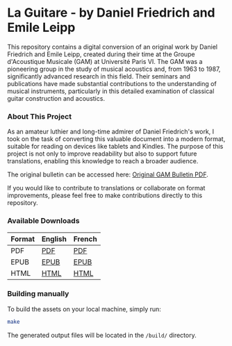 # La Guitare - by Daniel Friedrich and Emile Leipp

This repository contains a digital conversion of an original work by Daniel
Friedrich and Emile Leipp, created during their time at the Groupe d'Acoustique
Musicale (GAM) at Université Paris VI. The GAM was a pioneering group in the
study of musical acoustics and, from 1963 to 1987, significantly advanced
research in this field. Their seminars and publications have made substantial
contributions to the understanding of musical instruments, particularly in this
detailed examination of classical guitar construction and acoustics.

### About This Project

As an amateur luthier and long-time admirer of Daniel Friedrich's work, I took
on the task of converting this valuable document into a modern format, suitable
for reading on devices like tablets and Kindles. The purpose of this project is
not only to improve readability but also to support future translations,
enabling this knowledge to reach a broader audience.

The original bulletin can be accessed here:
[Original GAM Bulletin PDF](https://www.lam.jussieu.fr/Publications/BulletinsGAM/GAM_92-La%20Guitare_Friederich.pdf).

If you would like to contribute to translations or collaborate on format
improvements, please feel free to make contributions directly to this
repository.

### Available Downloads

| Format | English | French |
|--------|---------|--------|
| PDF    | [PDF](https://github.com/beraldoleal/luthier-docs/releases/download/v1/Book_en.pdf) | [PDF](https://github.com/beraldoleal/luthier-docs/releases/download/v1/Book_fr.pdf) |
| EPUB   | [EPUB](https://github.com/beraldoleal/luthier-docs/releases/download/v1/Book_en.epub) | [EPUB](https://github.com/beraldoleal/luthier-docs/releases/download/v1/Book_fr.epub) |
| HTML   | [HTML](https://github.com/beraldoleal/luthier-docs/releases/download/v1/index_en.html) | [HTML](https://github.com/beraldoleal/luthier-docs/releases/download/v1/index_fr.html) |

### Building manually

To build the assets on your local machine, simply run:

```bash
make
```

The generated output files will be located in the `/build/` directory.
